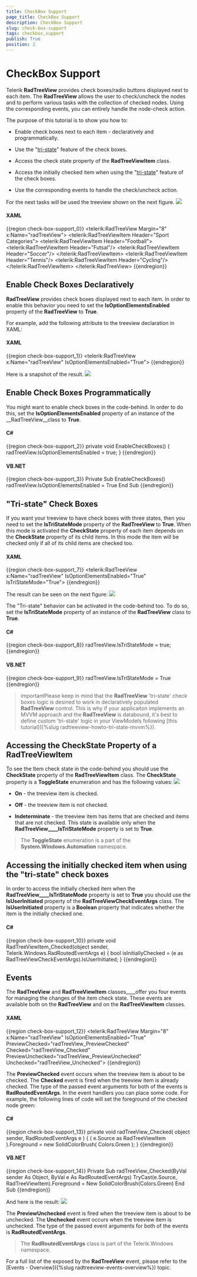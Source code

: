 ```yaml
---
title: CheckBox Support
page_title: CheckBox Support
description: CheckBox Support
slug: check-box-support
tags: checkbox,support
publish: True
position: 2
---
```


# CheckBox Support



Telerik __RadTreeView__ provides check boxes/radio buttons displayed next to each item. The __RadTreeView__ allows the user to check/uncheck the nodes and to perform various tasks with the collection of checked nodes. Using the corresponding events, you can entirely handle the node-check action.
	  

The purpose of this tutorial is to show you how to:

* Enable check boxes next to each item - declaratively and programmatically.
		  

* Use the "[tri-state](#Tri-state_Check_Boxes)" feature of the check boxes.
			  

* Access the check state property of the __RadTreeViewItem__ class.
			  

* Access the initially checked item when using the "[tri-state](#Tri-state_Check_Boxes)" feature of the check boxes.
			  

* Use the corresponding events to handle the check/uncheck action. 

For the next tasks will be used the treeview shown on the next figure. ![](images/RadTreeView_FeaturesCheckBoxLinesSupport_001.png)

#### __XAML__

{{region check-box-support_0}}
	<telerik:RadTreeView Margin="8" x:Name="radTreeView">
	    <telerik:RadTreeViewItem Header="Sport Categories">
	        <telerik:RadTreeViewItem Header="Football">
	            <telerik:RadTreeViewItem Header="Futsal"/>
	            <telerik:RadTreeViewItem Header="Soccer"/>
	        </telerik:RadTreeViewItem>
	        <telerik:RadTreeViewItem Header="Tennis"/>
	        <telerik:RadTreeViewItem Header="Cycling"/>
	    </telerik:RadTreeViewItem>
	</telerik:RadTreeView>
	{{endregion}}



## Enable Check Boxes Declaratively 

__RadTreeView__ provides check boxes displayed next to each item. In order to enable this behavior you need to
set the __IsOptionElementsEnabled__ property of the __RadTreeView__ to __True__.
			

For example, add the following attribute to the treeview declaration in XAML: 

#### __XAML__

{{region check-box-support_1}}
	<telerik:RadTreeView x:Name="radTreeView" IsOptionElementsEnabled="True">
	{{endregion}}



Here is a snapshot of the result. ![](images/RadTreeView_FeaturesCheckBoxLinesSupport_020.png)

## Enable Check Boxes Programmatically 

You might want to enable check boxes in the code-behind. In order to do this,
		 set the __IsOptionElementsEnabled__ property of an instance of the __RadTreeView__class to __True__.
			

#### __C#__

{{region check-box-support_2}}
	private void EnableCheckBoxes()
	{
	    radTreeView.IsOptionElementsEnabled = true;
	}
	{{endregion}}



#### __VB.NET__

{{region check-box-support_3}}
	Private Sub EnableCheckBoxes()
	    radTreeView.IsOptionElementsEnabled = True
	End Sub
	{{endregion}}



## "Tri-state" Check Boxes 

If you want your treeview to have check boxes with three states, then you need to set the __IsTriStateMode__ property of the __RadTreeView__  to __True__. When this mode is activated the __CheckState__ property of each item depends on the __CheckState__ property of its child items. In this mode the item will be checked only if all of its child items are checked too.
		

#### __XAML__

{{region check-box-support_7}}
	<telerik:RadTreeView x:Name="radTreeView" IsOptionElementsEnabled="True" IsTriStateMode="True">
	{{endregion}}



The result can be seen on the next figure: ![](images/RadTreeView_FeaturesCheckBoxLinesSupport_050.png)

The "Tri-state" behavior can be activated in the code-behind too. To do so, set the __IsTriStateMode__ property of an instance of the __RadTreeView__ class to __True__.
		

#### __C#__

{{region check-box-support_8}}
	radTreeView.IsTriStateMode = true;
	{{endregion}}



#### __VB.NET__

{{region check-box-support_9}}
	radTreeView.IsTriStateMode = True
	{{endregion}}



>importantPlease keep in mind that the __RadTreeView__ 'tri-state'
			check boxes logic is desined to work in declaratively populated
			__RadTreeView__ control. This is why if your applicaiton implements
			an MVVM approach and the __RadTreeView__ is databound, it's best to
			define custom 'tri-state' logic in your ViewModels following
			[this  tutorial]({%slug radtreeview-howto-tri-state-mvvm%}).
		  

## Accessing the CheckState Property of a RadTreeViewItem 

To see the Item check state in the code-behind you should use the __CheckState__ property of the __RadTreeViewItem__ class. The __CheckState__ property is a __ToggleState__ enumeration and has the following values:
		![](images/RadTreeView_FeaturesCheckBoxLinesSupport_060.png)

* __On__ - the treeview item is checked.
			

* __Off__ - the treeview item is not checked.
			

* __Indeterminate__ - the treeview item has items that are checked and items that are not checked. This state is available only when the __RadTreeView____IsTriStateMode__ property is set to __True__.
			

>The __ToggleState__ enumeration is a part of the __System.Windows.Automation__ namespace.
		  

## Accessing the initially checked item when using the "tri-state" check boxes 

In order to access the initially checked item when the __RadTreeView____IsTriStateMode__ property is set to __True__ you should use the __IsUserInitiated__  property of the __RadTreeViewCheckEventArgs__ class. The __IsUserInitiated__ property is a __Boolean__ property that indicates whether the item is the initially checked one.
		

#### __C#__

{{region check-box-support_10}}
	private void RadTreeViewItem_Checked(object sender, Telerik.Windows.RadRoutedEventArgs e)
	{
	 bool isInitiallyChecked = (e as RadTreeViewCheckEventArgs).IsUserInitiated;
	}
	{{endregion}}



## Events 

The __RadTreeView__ and __RadTreeViewItem__ classes____offer you four events for managing the changes of the item check state. These events are available both on the __RadTreeView__ and on the __RadTreeViewItem__ classes.
		

#### __XAML__

{{region check-box-support_12}}
	<telerik:RadTreeView Margin="8" x:Name="radTreeView" IsOptionElementsEnabled="True"
	        PreviewChecked="radTreeView_PreviewChecked"
	        Checked="radTreeView_Checked"
	        PreviewUnchecked="radTreeView_PreviewUnchecked"
	        Unchecked="radTreeView_Unchecked">
	{{endregion}}



The __PreviewChecked__ event occurs when the treeview item is about to be checked. The __Checked__ event is fired when the treeview item is already checked. The type of the passed event arguments for both of the events is __RadRoutedEventArgs__. In the event handlers you can place some code. For example, the following lines of code will set the foreground of the checked node green:
		

#### __C#__

{{region check-box-support_13}}
	private void radTreeView_Checked( object sender, RadRoutedEventArgs e )
	{
	    ( e.Source as RadTreeViewItem ).Foreground = new SolidColorBrush( Colors.Green );
	}
	{{endregion}}



#### __VB.NET__

{{region check-box-support_14}}
	Private Sub radTreeView_Checked(ByVal sender As Object, ByVal e As RadRoutedEventArgs)
	    TryCast(e.Source, RadTreeViewItem).Foreground = New SolidColorBrush(Colors.Green)
	End Sub
	{{endregion}}



And here is the result: ![](images/RadTreeView_FeaturesCheckBoxLinesSupport_070.png)

The __PreviewUnchecked__ event is fired when the treeview item is about to be unchecked. The __Unchecked__ event occurs when the treeview item is unchecked. The type of the passed event arguments for both of the events is __RadRoutedEventArgs__.
		

>The __RadRoutedEventArgs__ class is part of the Telerik.Windows namespace.
		  

For a full list of the exposed by the __RadTreeView__ event, please refer to the [Events - Overview]({%slug radtreeview-events-overview%}) topic.
		
